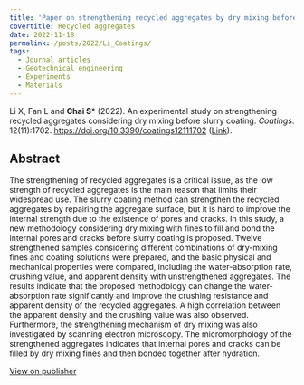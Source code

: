 ```yaml
---
title: 'Paper on strengthening recycled aggregates by dry mixing before slurry coating'
covertitle: Recycled aggregates
date: 2022-11-18
permalink: /posts/2022/Li_Coatings/
tags:
  - Journal articles
  - Geotechnical engineering
  - Experiments
  - Materials
---
```



Li X, Fan L and **Chai S*** (2022). An experimental study on strengthening recycled aggregates considering dry mixing before slurry coating. _Coatings_. 12(11):1702. https://doi.org/10.3390/coatings12111702 ([Link](https://www.mdpi.com/2079-6412/12/11/1702/htm)).


## Abstract
The strengthening of recycled aggregates is a critical issue, as the low strength of recycled aggregates is the main reason that limits their widespread use. The slurry coating method can strengthen the recycled aggregates by repairing the aggregate surface, but it is hard to improve the internal strength due to the existence of pores and cracks. In this study, a new methodology considering dry mixing with fines to fill and bond the internal pores and cracks before slurry coating is proposed. Twelve strengthened samples considering different combinations of dry-mixing fines and coating solutions were prepared, and the basic physical and mechanical properties were compared, including the water-absorption rate, crushing value, and apparent density with unstrengthened aggregates. The results indicate that the proposed methodology can change the water-absorption rate significantly and improve the crushing resistance and apparent density of the recycled aggregates. A high correlation between the apparent density and the crushing value was also observed. Furthermore, the strengthening mechanism of dry mixing was also investigated by scanning electron microscopy. The micromorphology of the strengthened aggregates indicates that internal pores and cracks can be filled by dry mixing fines and then bonded together after hydration.

[View on publisher](https://www.mdpi.com/2079-6412/12/11/1702)
